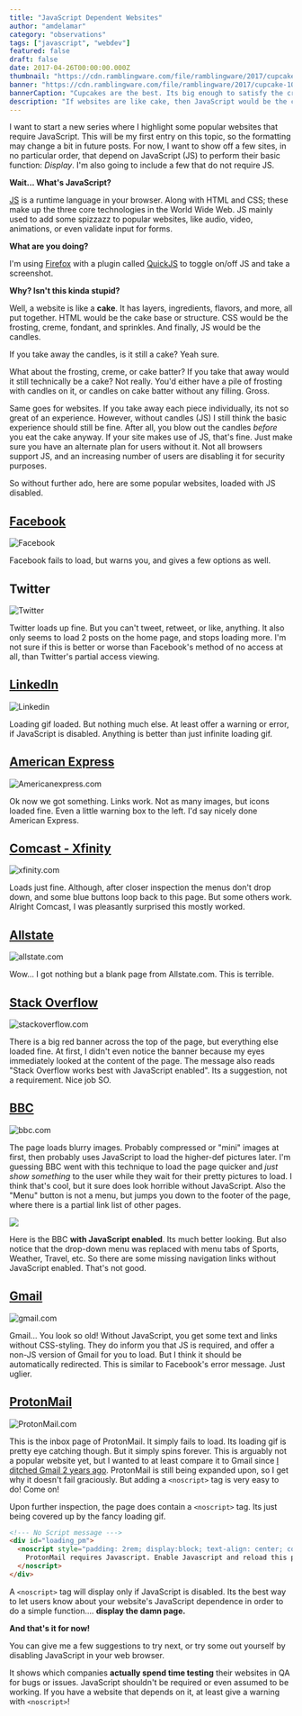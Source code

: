 ```yaml
---
title: "JavaScript Dependent Websites"
author: "amdelamar"
category: "observations"
tags: ["javascript", "webdev"]
featured: false
draft: false
date: 2017-04-26T00:00:00.000Z
thumbnail: "https://cdn.ramblingware.com/file/ramblingware/2017/cupcake-640.jpg"
banner: "https://cdn.ramblingware.com/file/ramblingware/2017/cupcake-1024.jpg"
bannerCaption: "Cupcakes are the best. Its big enough to satisfy the craving and small enough to not feel guilty about it. (Photo Credit: Freepik)"
description: "If websites are like cake, then JavaScript would be the candles. But a cake without candles is still a cake. Right?"
---
```


I want to start a new series where I highlight some popular websites that require JavaScript. This will be my first entry on this topic, so the formatting may change a bit in future posts. For now, I want to show off a few sites, in no particular order, that depend on JavaScript (JS) to perform their basic function: _Display_. I'm also going to include a few that do not require JS.

**Wait... What's JavaScript?**

[JS](https://en.wikipedia.org/wiki/JavaScript) is a runtime language in your browser. Along with HTML and CSS; these make up the three core technologies in the World Wide Web. JS mainly used to add some spizzazz to popular websites, like audio, video, animations, or even validate input for forms.

**What are you doing?**

I'm using [Firefox](https://www.mozilla.org/en-US/firefox/new/) with a plugin called [QuickJS](https://addons.mozilla.org/en-US/firefox/addon/quickjs/) to toggle on/off JS and take a screenshot.

**Why? Isn't this kinda stupid?**

Well, a website is like a **cake**. It has layers, ingredients, flavors, and more, all put together. HTML would be the cake base or structure. CSS would be the frosting, creme, fondant, and sprinkles. And finally, JS would be the candles.

If you take away the candles, is it still a cake? Yeah sure.

What about the frosting, creme, or cake batter? If you take that away would it still technically be a cake? Not really. You'd either have a pile of frosting with candles on it, or candles on cake batter without any filling. Gross.

Same goes for websites. If you take away each piece individually, its not so great of an experience. However, without candles (JS) I still think the basic experience should still be fine. After all, you blow out the candles _before_ you eat the cake anyway. If your site makes use of JS, that's fine. Just make sure you have an alternate plan for users without it. Not all browsers support JS, and an increasing number of users are disabling it for security purposes.

So without further ado, here are some popular websites, loaded with JS disabled.

## [Facebook](http://facebook.com/)

![Facebook](https://cdn.ramblingware.com/file/ramblingware/2017/nojs/facebook.jpg)

Facebook fails to load, but warns you, and gives a few options as well.

## Twitter

![Twitter](https://cdn.ramblingware.com/file/ramblingware/2017/nojs/twitter.jpg)

Twitter loads up fine. But you can't tweet, retweet, or like, anything. It also only seems to load 2 posts on the home page, and stops loading more. I'm not sure if this is better or worse than Facebook's method of no access at all, than Twitter's partial access viewing.

## [LinkedIn](http://linkedin.com/)

![Linkedin](https://cdn.ramblingware.com/file/ramblingware/2017/nojs/linkedin.jpg)

Loading gif loaded. But nothing much else. At least offer a warning or error, if JavaScript is disabled. Anything is better than just infinite loading gif.

## [American Express](https://www.americanexpress.com/)

![Americanexpress.com](https://cdn.ramblingware.com/file/ramblingware/2017/nojs/amex.jpg)

Ok now we got something. Links work. Not as many images, but icons loaded fine. Even a little warning box to the left. I'd say nicely done American Express.

## [Comcast - Xfinity](https://xfinity.com/)

![xfinity.com](https://cdn.ramblingware.com/file/ramblingware/2017/nojs/comcast.jpg)

Loads just fine. Although, after closer inspection the menus don't drop down, and some blue buttons loop back to this page. But some others work. Alright Comcast, I was pleasantly surprised this mostly worked.

## [Allstate](http://allstate.com/)

![allstate.com](https://cdn.ramblingware.com/file/ramblingware/2017/nojs/allstate.jpg)

Wow... I got nothing but a blank page from Allstate.com. This is terrible.

## [Stack Overflow](https://stackoverflow.com/)

![stackoverflow.com](https://cdn.ramblingware.com/file/ramblingware/2017/nojs/stackoverflow.jpg)

There is a big red banner across the top of the page, but everything else loaded fine. At first, I didn't even notice the banner because my eyes immediately looked at the content of the page. The message also reads "Stack Overflow works best with JavaScript enabled". Its a suggestion, not a requirement. Nice job SO.

## [BBC](http://www.bbc.com/)

![bbc.com](https://cdn.ramblingware.com/file/ramblingware/2017/nojs/bbc1.jpg)

The page loads blurry images. Probably compressed or "mini" images at first, then probably uses JavaScript to load the higher-def pictures later. I'm guessing BBC went with this technique to load the page quicker and _just show something_ to the user while they wait for their pretty pictures to load. I think that's cool, but it sure does look horrible without JavaScript. Also the "Menu" button is not a menu, but jumps you down to the footer of the page, where there is a partial link list of other pages.

![](https://cdn.ramblingware.com/file/ramblingware/2017/nojs/bbc2.jpg)

Here is the BBC **with JavaScript enabled**. Its much better looking. But also notice that the drop-down menu was replaced with menu tabs of Sports, Weather, Travel, etc. So there are some missing navigation links without JavaScript enabled. That's not good.

## [Gmail](https://gmail.com)

![gmail.com](https://cdn.ramblingware.com/file/ramblingware/2017/nojs/gmail.jpg)

Gmail... You look so old! Without JavaScript, you get some text and links without CSS-styling. They do inform you that JS is required, and offer a non-JS version of Gmail for you to load. But I think it should be automatically redirected. This is similar to Facebook's error message. Just uglier.

## [ProtonMail](https://mail.protonmail.com/)

![ProtonMail.com](https://cdn.ramblingware.com/file/ramblingware/2017/nojs/protonmail.jpg)

This is the inbox page of ProtonMail. It simply fails to load. Its loading gif is pretty eye catching though. But it simply spins forever. This is arguably not a popular website yet, but I wanted to at least compare it to Gmail since [I ditched Gmail 2 years ago](https://www.ramblingware.com/blog/2-years-without-gmail). ProtonMail is still being expanded upon, so I get why it doesn't fail graciously. But adding a `<noscript>` tag is very easy to do! Come on!

Upon further inspection, the page does contain a `<noscript>` tag. Its just being covered up by the fancy loading gif.

```html
<!--- No Script message --->
<div id="loading_pm">
  <noscript style="padding: 2rem; display:block; text-align: center; color: #fff">
    ProtonMail requires Javascript. Enable Javascript and reload this page to continue.
  </noscript>
</div>
```

A `<noscript>` tag will display only if JavaScript is disabled. Its the best way to let users know about your website's JavaScript dependence in order to do a simple function.... **display the damn page.**

**And that's it for now!**

You can give me a few suggestions to try next, or try some out yourself by disabling JavaScript in your web browser.

It shows which companies **actually spend time testing** their websites in QA for bugs or issues. JavaScript shouldn't be required or even assumed to be working. If you have a website that depends on it, at least give a warning with `<noscript>`!
